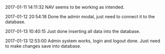 2017-01-11 14:11:32
NAV seems to be working as intended.

2017-01-12 20:54:18
Done the admin modal, just need to connect it to the database.

2017-01-13 10:40:15
Just done inserting all data into the database.

2017-01-13 12:53:00
Admin system works, login and logout done. Just need to make changes save into database.
